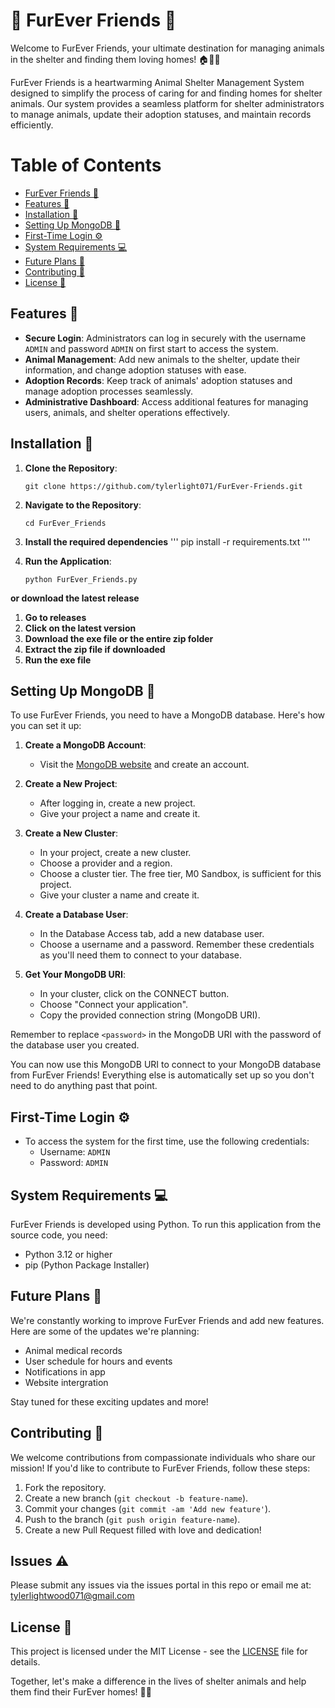 # 🐾 FurEver Friends 🐾

Welcome to FurEver Friends, your ultimate destination for managing animals in the shelter and finding them loving homes! 🏠🐶🐱

FurEver Friends is a heartwarming Animal Shelter Management System designed to simplify the process of caring for and finding homes for shelter animals. Our system provides a seamless platform for shelter administrators to manage animals, update their adoption statuses, and maintain records efficiently.

# Table of Contents

- [FurEver Friends 🐾](#-furever-friends-)
- [Features 🌟](#features-)
- [Installation 🚀](#installation-)
- [Setting Up MongoDB 🍃](#setting-up-mongodb-)
- [First-Time Login ⚙️](#first-time-login-)
- [System Requirements 💻](#system-requirements-)
- [Future Plans 🚀](#future-plans-)
- [Contributing 💖](#contributing-)
- [License 📝](#license-)


## Features 🌟

- **Secure Login**: Administrators can log in securely with the username `ADMIN` and password `ADMIN` on first start to access the system.
- **Animal Management**: Add new animals to the shelter, update their information, and change adoption statuses with ease.
- **Adoption Records**: Keep track of animals' adoption statuses and manage adoption processes seamlessly.
- **Administrative Dashboard**: Access additional features for managing users, animals, and shelter operations effectively.

## Installation 🚀

1. **Clone the Repository**:

    ```
    git clone https://github.com/tylerlight071/FurEver-Friends.git
    ```

2. **Navigate to the Repository**:

    ```
    cd FurEver_Friends
    ```

3. **Install the required dependencies**
    '''
    pip install -r requirements.txt
    '''
    
4. **Run the Application**:

    ```
    python FurEver_Friends.py
    ```  
**or download the latest release**

1. **Go to releases**
2. **Click on the latest version**
3. **Download the exe file or the entire zip folder**
4. **Extract the zip file if downloaded**
5. **Run the exe file**

## Setting Up MongoDB 🍃

To use FurEver Friends, you need to have a MongoDB database. Here's how you can set it up:

1. **Create a MongoDB Account**:

   - Visit the [MongoDB website](https://www.mongodb.com/) and create an account.

2. **Create a New Project**:

   - After logging in, create a new project.
   - Give your project a name and create it.

3. **Create a New Cluster**:

   - In your project, create a new cluster.
   - Choose a provider and a region.
   - Choose a cluster tier. The free tier, M0 Sandbox, is sufficient for this project.
   - Give your cluster a name and create it.

4. **Create a Database User**:

   - In the Database Access tab, add a new database user.
   - Choose a username and a password. Remember these credentials as you'll need them to connect to your database.

5. **Get Your MongoDB URI**:

   - In your cluster, click on the CONNECT button.
   - Choose "Connect your application".
   - Copy the provided connection string (MongoDB URI).

Remember to replace `<password>` in the MongoDB URI with the password of the database user you created.

You can now use this MongoDB URI to connect to your MongoDB database from FurEver Friends! Everything else is automatically set up so you don't need to do anything past that point.

## First-Time Login ⚙️

- To access the system for the first time, use the following credentials:
  - Username: `ADMIN`
  - Password: `ADMIN`

## System Requirements 💻

FurEver Friends is developed using Python. To run this application from the source code, you need:

- Python 3.12 or higher
- pip (Python Package Installer)

## Future Plans 🚀

We're constantly working to improve FurEver Friends and add new features. Here are some of the updates we're planning:

- Animal medical records
- User schedule for hours and events
- Notifications in app
- Website intergration

Stay tuned for these exciting updates and more!

## Contributing 💖

We welcome contributions from compassionate individuals who share our mission! If you'd like to contribute to FurEver Friends, follow these steps:

1. Fork the repository.
2. Create a new branch (`git checkout -b feature-name`).
3. Commit your changes (`git commit -am 'Add new feature'`).
5. Push to the branch (`git push origin feature-name`).
6. Create a new Pull Request filled with love and dedication!

## Issues ⚠️

Please submit any issues via the issues portal in this repo or email me at:
tylerlightwood071@gmail.com

## License 📝

This project is licensed under the MIT License - see the [LICENSE](LICENSE) file for details.

Together, let's make a difference in the lives of shelter animals and help them find their FurEver homes! 🐾✨
